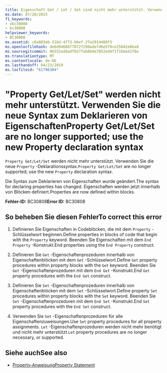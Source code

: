 ```yaml
---
title: Eigenschaft Get / Let / Set sind nicht mehr unterstützt. Verwenden Sie die neue syntax
ms.date: 07/20/2015
f1_keywords:
- vbc30808
- bc30808
helpviewer_keywords:
- BC30808
ms.assetid: c8a803eb-316d-4f73-b6ef-27a2914409f3
ms.openlocfilehash: de6d9468877872f290adefd6e5f0ce25842e6ba8
ms.sourcegitcommit: 9b552addadfb57fab0b9e7852ed4f1f1b8a42f8e
ms.translationtype: MT
ms.contentlocale: de-DE
ms.lasthandoff: 04/23/2019
ms.locfileid: "61796304"
---
```

# <a name="property-getletset-are-no-longer-supported-use-the-new-property-declaration-syntax"></a><span data-ttu-id="b4901-102">"Property Get/Let/Set" werden nicht mehr unterstützt. Verwenden Sie die neue Syntax zum Deklarieren von Eigenschaften</span><span class="sxs-lookup"><span data-stu-id="b4901-102">Property Get/Let/Set are no longer supported; use the new Property declaration syntax</span></span>
<span data-ttu-id="b4901-103">`Property Get/Let/Set` werden nicht mehr unterstützt. Verwenden Sie die neue `Property` -Deklarationssyntax.</span><span class="sxs-lookup"><span data-stu-id="b4901-103">`Property Get/Let/Set` are no longer supported; use the new `Property` declaration syntax.</span></span>  
  
 <span data-ttu-id="b4901-104">Die Syntax zum Deklarieren von Eigenschaften wurde geändert.</span><span class="sxs-lookup"><span data-stu-id="b4901-104">The syntax for declaring properties has changed.</span></span> <span data-ttu-id="b4901-105">Eigenschaften werden jetzt innerhalb von Blöcken definiert.</span><span class="sxs-lookup"><span data-stu-id="b4901-105">Properties are now defined within blocks.</span></span>  
  
 <span data-ttu-id="b4901-106">**Fehler-ID:** BC30808</span><span class="sxs-lookup"><span data-stu-id="b4901-106">**Error ID:** BC30808</span></span>  
  
## <a name="to-correct-this-error"></a><span data-ttu-id="b4901-107">So beheben Sie diesen Fehler</span><span class="sxs-lookup"><span data-stu-id="b4901-107">To correct this error</span></span>  
  
1. <span data-ttu-id="b4901-108">Definieren Sie Eigenschaften in Codeblöcken, die mit dem `Property` -Schlüsselwort beginnen.</span><span class="sxs-lookup"><span data-stu-id="b4901-108">Define properties in blocks of code that begin with the `Property` keyword.</span></span> <span data-ttu-id="b4901-109">Beenden Sie Eigenschaften mit dem `End Property` -Konstrukt.</span><span class="sxs-lookup"><span data-stu-id="b4901-109">End properties using the `End Property` construct.</span></span>  
  
2. <span data-ttu-id="b4901-110">Definieren Sie `Get` -Eigenschaftenprozeduren innerhalb von Eigenschaftenblöcken mit dem `Get` -Schlüsselwort.</span><span class="sxs-lookup"><span data-stu-id="b4901-110">Define `Get` property procedures within property blocks with the `Get` keyword.</span></span> <span data-ttu-id="b4901-111">Beenden Sie `Get` -Eigenschaftenprozeduren mit dem `End Get` -Konstrukt.</span><span class="sxs-lookup"><span data-stu-id="b4901-111">End `Get` property procedures with the `End Get` construct.</span></span>  
  
3. <span data-ttu-id="b4901-112">Definieren Sie `Set` -Eigenschaftenprozeduren innerhalb von Eigenschaftenblöcken mit dem `Set` -Schlüsselwort.</span><span class="sxs-lookup"><span data-stu-id="b4901-112">Define property `Set` procedures within property blocks with the `Set` keyword.</span></span> <span data-ttu-id="b4901-113">Beenden Sie `Set` -Eigenschaftenprozeduren mit dem `End Set` -Konstrukt.</span><span class="sxs-lookup"><span data-stu-id="b4901-113">End `Set` property procedures with the `End Set` construct.</span></span>  
  
4. <span data-ttu-id="b4901-114">Verwenden Sie `Set` -Eigenschaftenprozeduren für alle Eigenschaftenzuweisungen.</span><span class="sxs-lookup"><span data-stu-id="b4901-114">Use `Set` property procedures for all property assignments.</span></span> <span data-ttu-id="b4901-115">`Let` -Eigenschaftenprozeduren werden nicht mehr benötigt und nicht mehr unterstützt.</span><span class="sxs-lookup"><span data-stu-id="b4901-115">`Let` property procedures are no longer necessary, or supported.</span></span>  
  
## <a name="see-also"></a><span data-ttu-id="b4901-116">Siehe auch</span><span class="sxs-lookup"><span data-stu-id="b4901-116">See also</span></span>

- [<span data-ttu-id="b4901-117">Property-Anweisung</span><span class="sxs-lookup"><span data-stu-id="b4901-117">Property Statement</span></span>](../../visual-basic/language-reference/statements/property-statement.md)
